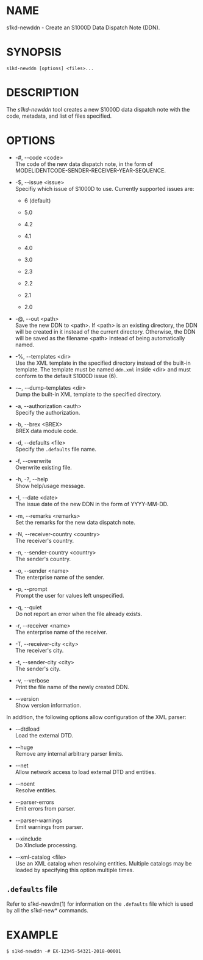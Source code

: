 # NAME

s1kd-newddn - Create an S1000D Data Dispatch Note (DDN).

# SYNOPSIS

    s1kd-newddn [options] <files>...

# DESCRIPTION

The *s1kd-newddn* tool creates a new S1000D data dispatch note with the
code, metadata, and list of files specified.

# OPTIONS

  - \-\#, --code \<code\>  
    The code of the new data dispatch note, in the form of
    MODELIDENTCODE-SENDER-RECEIVER-YEAR-SEQUENCE.

  - \-$, --issue \<issue\>  
    Specifiy which issue of S1000D to use. Currently supported issues
    are:
    
      - 6 (default)
    
      - 5.0
    
      - 4.2
    
      - 4.1
    
      - 4.0
    
      - 3.0
    
      - 2.3
    
      - 2.2
    
      - 2.1
    
      - 2.0

  - \-@, --out \<path\>  
    Save the new DDN to \<path\>. If \<path\> is an existing directory,
    the DDN will be created in it instead of the current directory.
    Otherwise, the DDN will be saved as the filename \<path\> instead of
    being automatically named.

  - \-%, --templates \<dir\>  
    Use the XML template in the specified directory instead of the
    built-in template. The template must be named `ddn.xml` inside
    \<dir\> and must conform to the default S1000D issue (6).

  - \-\~, --dump-templates \<dir\>  
    Dump the built-in XML template to the specified directory.

  - \-a, --authorization \<auth\>  
    Specify the authorization.

  - \-b, --brex \<BREX\>  
    BREX data module code.

  - \-d, --defaults \<file\>  
    Specify the `.defaults` file name.

  - \-f, --overwrite  
    Overwrite existing file.

  - \-h, -?, --help  
    Show help/usage message.

  - \-I, --date \<date\>  
    The issue date of the new DDN in the form of YYYY-MM-DD.

  - \-m, --remarks \<remarks\>  
    Set the remarks for the new data dispatch note.

  - \-N, --receiver-country \<country\>  
    The receiver's country.

  - \-n, --sender-country \<country\>  
    The sender's country.

  - \-o, --sender \<name\>  
    The enterprise name of the sender.

  - \-p, --prompt  
    Prompt the user for values left unspecified.

  - \-q, --quiet  
    Do not report an error when the file already exists.

  - \-r, --receiver \<name\>  
    The enterprise name of the receiver.

  - \-T, --receiver-city \<city\>  
    The receiver's city.

  - \-t, --sender-city \<city\>  
    The sender's city.

  - \-v, --verbose  
    Print the file name of the newly created DDN.

  - \--version  
    Show version information.

In addition, the following options allow configuration of the XML
parser:

  - \--dtdload  
    Load the external DTD.

  - \--huge  
    Remove any internal arbitrary parser limits.

  - \--net  
    Allow network access to load external DTD and entities.

  - \--noent  
    Resolve entities.

  - \--parser-errors  
    Emit errors from parser.

  - \--parser-warnings  
    Emit warnings from parser.

  - \--xinclude  
    Do XInclude processing.

  - \--xml-catalog \<file\>  
    Use an XML catalog when resolving entities. Multiple catalogs may be
    loaded by specifying this option multiple times.

## `.defaults` file

Refer to s1kd-newdm(1) for information on the `.defaults` file which is
used by all the s1kd-new\* commands.

# EXAMPLE

    $ s1kd-newddn -# EX-12345-54321-2018-00001
